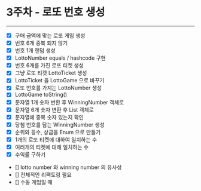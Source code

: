 # 3주차 - 로또 번호 생성
***
- [x] 구매 금액에 맞는 로또 게임 생성
- [x] 번호 6개 중복 되지 않기
- [x] 번호 1개 랜덤 생성
- [x] LottoNumber equals / hashcode 구현
- [x] 번호 6개를 가진 로또 티켓 생성
- [x] 그냥 로또 티켓 LottoTicket 생성
- [x] LottoTicket 을 LottoGame 으로 바꾸기
- [x] 로또 번호를 가지는 LottoNumber 생성
- [x] LottoGame toString()
- [x] 문자열 1개 숫자 변환 후 WinningNumber 객체로
- [x] 문자열 6개 숫자 변환 후 List<WinningNumber> 객체로
- [x] 문자열에 중복 숫자 있는지 확인
- [x] 당첨 번호를 담는 WinningNumber 생성
- [x] 순위와 등수, 상금을 Enum 으로 만들기
- [x] 1개의 로또 티켓에 대하여 일치하는 수
- [x] 여러개의 티켓에 대해 일치하는 수 
- [x] 수익률 구하기
- [] lotto number 와 winning number 의 유사성
- [] 전체적인 리팩토링 필요
- [] 수동 게임일 때